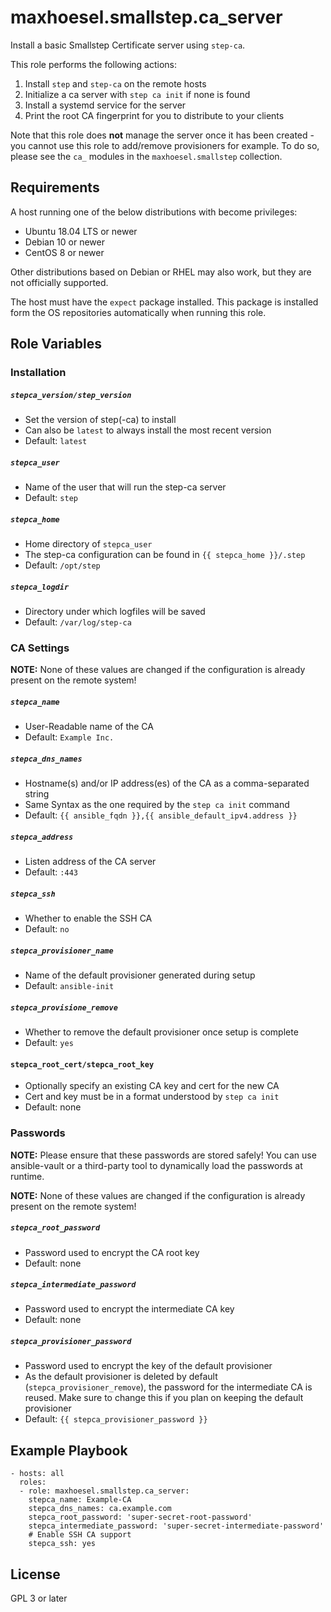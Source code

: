 maxhoesel.smallstep.ca_server
=========

Install a basic Smallstep Certificate server using `step-ca`.

This role performs the following actions:
1. Install `step` and `step-ca` on the remote hosts
2. Initialize a ca server with `step ca init` if none is found
3. Install a systemd service for the server
4. Print the root CA fingerprint for you to distribute to your clients

Note that this role does **not** manage the server once it has been created - you cannot use this role to add/remove provisioners for example. To do so, please see the `ca_` modules in the `maxhoesel.smallstep` collection.

Requirements
------------

A host running one of the below distributions with become privileges:

- Ubuntu 18.04 LTS or newer
- Debian 10 or newer
- CentOS 8 or newer

Other distributions based on Debian or RHEL may also work, but they are not officially supported.

The host must have the `expect` package installed. This package is installed form the OS repositories automatically when running this role.

Role Variables
--------------

### Installation

##### `stepca_version/step_version`
- Set the version of step(-ca) to install
- Can also be `latest` to always install the most recent version
- Default: `latest`

##### `stepca_user`
- Name of the user that will run the step-ca server
- Default: `step`

##### `stepca_home`
- Home directory of `stepca_user`
- The step-ca configuration can be found in `{{ stepca_home }}/.step`
- Default: `/opt/step`

##### `stepca_logdir`
- Directory under which logfiles will be saved
- Default: `/var/log/step-ca`

### CA Settings

**NOTE:** None of these values are changed if the configuration is already present on the remote system!

##### `stepca_name`
- User-Readable name of the CA
- Default: `Example Inc.`

##### `stepca_dns_names`
- Hostname(s) and/or IP address(es) of the CA as a comma-separated string
- Same Syntax as the one required by the `step ca init` command
- Default: `{{ ansible_fqdn }},{{ ansible_default_ipv4.address }}`

##### `stepca_address`
- Listen address of the CA server
- Default: `:443`

##### `stepca_ssh`
- Whether to enable the SSH CA
- Default: `no`

##### `stepca_provisioner_name`
- Name of the default provisioner generated during setup
- Default: `ansible-init`

##### `stepca_provisione_remove`
- Whether to remove the default provisioner once setup is complete
- Default: `yes`

#### `stepca_root_cert/stepca_root_key`
- Optionally specify an existing CA key and cert for the new CA
- Cert and key must be in a format understood by `step ca init`
- Default: none

### Passwords

**NOTE:** Please ensure that these passwords are stored safely! You can use ansible-vault or a third-party tool to dynamically load the passwords at runtime.

**NOTE:** None of these values are changed if the configuration is already present on the remote system!

##### `stepca_root_password`
- Password used to encrypt the CA root key
- Default: none

##### `stepca_intermediate_password`
- Password used to encrypt the intermediate CA key
- Default: none

##### `stepca_provisioner_password`
- Password used to encrypt the key of the default provisioner
- As the default provisioner is deleted by default (`stepca_provisioner_remove`), the password for the intermediate CA is reused. Make sure to change this if you plan on keeping the default provisioner
- Default: `{{ stepca_provisioner_password }}`

Example Playbook
----------------

```
- hosts: all
  roles:
  - role: maxhoesel.smallstep.ca_server:
    stepca_name: Example-CA
    stepca_dns_names: ca.example.com
    stepca_root_password: 'super-secret-root-password'
    stepca_intermediate_password: 'super-secret-intermediate-password'
    # Enable SSH CA support
    stepca_ssh: yes
```

License
-------

GPL 3 or later
